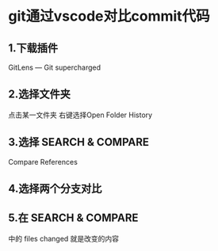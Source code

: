 # git通过vscode对比commit代码

## 1.下载插件
GitLens — Git supercharged


## 2.选择文件夹
点击某一文件夹 右键选择Open Folder History



## 3.选择 SEARCH & COMPARE
Compare References



## 4.选择两个分支对比


## 5.在 SEARCH & COMPARE
中的 files changed 就是改变的内容


